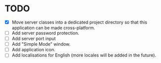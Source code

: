 # TODO

- [X] Move server classes into a dedicated project directory so that this application can be made cross-platform.
- [ ] Add server password protection.
- [ ] Add server port input
- [ ] Add "Simple Mode" window.
- [ ] Add application icon.
- [ ] Add localisations for English (more locales will be added in the future).
